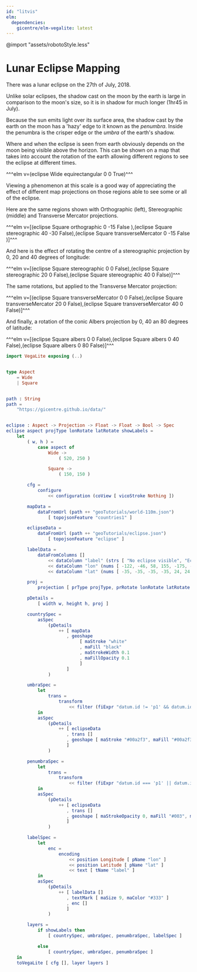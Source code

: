 ```yaml
---
id: "litvis"
elm:
  dependencies:
    gicentre/elm-vegalite: latest
---
```


@import "assets/robotoStyle.less"

# Lunar Eclipse Mapping

There was a lunar eclipse on the 27th of July, 2018.

Unlike solar eclipses, the shadow cast on the moon by the earth is large in comparison to the moon's size, so it is in shadow for much longer (1hr45 in July).

Because the sun emits light over its surface area, the shadow cast by the earth on the moon has a 'hazy' edge to it known as the _penumbra_. Inside the penumbra is the crisper edge or the _umbra_ of the earth's shadow.

Where and when the eclipse is seen from earth obviously depends on the moon being visible above the horizon. This can be shown on a map that takes into account the rotation of the earth allowing different regions to see the eclipse at different times.

^^^elm v=(eclipse Wide equirectangular 0 0 True)^^^

Viewing a phenomenon at this scale is a good way of appreciating the effect of different map projections on those regions able to see some or all of the eclipse.

Here are the same regions shown with Orthographic (left), Stereographic (middle) and Transverse Mercator projections.

^^^elm v=[(eclipse Square orthographic 0 -15 False ),(eclipse Square stereographic 40 -30 False),(eclipse Square transverseMercator 0 -15 False )]^^^

And here is the effect of rotating the centre of a stereographic projection by 0, 20 and 40 degrees of longitude:

^^^elm v=[(eclipse Square stereographic 0 0 False),(eclipse Square stereographic 20 0 False),(eclipse Square stereographic 40 0 False)]^^^

The same rotations, but applied to the Transverse Mercator projection:

^^^elm v=[(eclipse Square transverseMercator 0 0 False),(eclipse Square transverseMercator 20 0 False),(eclipse Square transverseMercator 40 0 False)]^^^

And finally, a rotation of the conic Albers projection by 0, 40 an 80 degrees of latitude:

^^^elm v=[(eclipse Square albers 0 0 False),(eclipse Square albers 0 40 False),(eclipse Square albers 0 80 False)]^^^

```elm {l=hidden}
import VegaLite exposing (..)


type Aspect
    = Wide
    | Square


path : String
path =
    "https://gicentre.github.io/data/"


eclipse : Aspect -> Projection -> Float -> Float -> Bool -> Spec
eclipse aspect projType lonRotate latRotate showLabels =
    let
        ( w, h ) =
            case aspect of
                Wide ->
                    ( 520, 250 )

                Square ->
                    ( 150, 150 )

        cfg =
            configure
                << configuration (coView [ vicoStroke Nothing ])

        mapData =
            dataFromUrl (path ++ "geoTutorials/world-110m.json")
                [ topojsonFeature "countries1" ]

        eclipseData =
            dataFromUrl (path ++ "geoTutorials/eclipse.json")
                [ topojsonFeature "eclipse" ]

        labelData =
            dataFromColumns []
                << dataColumn "label" (strs [ "No eclipse visible", "Eclipse at moonrise", "All eclipse visible", "Eclipse at moonset", "p1", "p4", "u4", "u3", "u2", "u1", "p1", "p4", "u4", "u3", "u2", "u1" ])
                << dataColumn "lon" (nums [ -122, -46, 58, 155, -175, -70, -52, -33, -10, 8, 25, 90, 108, 126, 149, 167 ])
                << dataColumn "lat" (nums [ -35, -35, -35, -35, 24, 24, 24, 24, 24, 24, 24, 24, 24, 24, 24, 24 ])

        proj =
            projection [ prType projType, prRotate lonRotate latRotate 0 ]

        pDetails =
            [ width w, height h, proj ]

        countrySpec =
            asSpec
                (pDetails
                    ++ [ mapData
                       , geoshape
                            [ maStroke "white"
                            , maFill "black"
                            , maStrokeWidth 0.1
                            , maFillOpacity 0.1
                            ]
                       ]
                )

        umbraSpec =
            let
                trans =
                    transform
                        << filter (fiExpr "datum.id != 'p1' && datum.id != 'p4'")
            in
            asSpec
                (pDetails
                    ++ [ eclipseData
                       , trans []
                       , geoshape [ maStroke "#00a2f3", maFill "#00a2f3", maFillOpacity 0.1 ]
                       ]
                )

        penumbraSpec =
            let
                trans =
                    transform
                        << filter (fiExpr "datum.id === 'p1' || datum.id == 'p4'")
            in
            asSpec
                (pDetails
                    ++ [ eclipseData
                       , trans []
                       , geoshape [ maStrokeOpacity 0, maFill "#003", maFillOpacity 0.1 ]
                       ]
                )

        labelSpec =
            let
                enc =
                    encoding
                        << position Longitude [ pName "lon" ]
                        << position Latitude [ pName "lat" ]
                        << text [ tName "label" ]
            in
            asSpec
                (pDetails
                    ++ [ labelData []
                       , textMark [ maSize 9, maColor "#333" ]
                       , enc []
                       ]
                )

        layers =
            if showLabels then
                [ countrySpec, umbraSpec, penumbraSpec, labelSpec ]

            else
                [ countrySpec, umbraSpec, penumbraSpec ]
    in
    toVegaLite [ cfg [], layer layers ]
```

